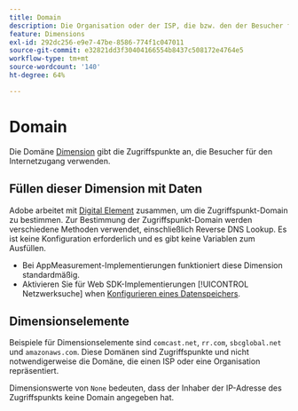 ```yaml
---
title: Domain
description: Die Organisation oder der ISP, die bzw. den der Besucher für den Internetzugang verwendet.
feature: Dimensions
exl-id: 292dc256-e9e7-47be-8586-774f1c047011
source-git-commit: e32821dd3f30404166554b8437c508172e4764e5
workflow-type: tm+mt
source-wordcount: '140'
ht-degree: 64%

---
```


# Domain

Die Domäne [Dimension](overview.md) gibt die Zugriffspunkte an, die Besucher für den Internetzugang verwenden.

## Füllen dieser Dimension mit Daten

Adobe arbeitet mit [Digital Element](https://www.digitalelement.com/) zusammen, um die Zugriffspunkt-Domain zu bestimmen. Zur Bestimmung der Zugriffspunkt-Domain werden verschiedene Methoden verwendet, einschließlich Reverse DNS Lookup. Es ist keine Konfiguration erforderlich und es gibt keine Variablen zum Ausfüllen.

* Bei AppMeasurement-Implementierungen funktioniert diese Dimension standardmäßig.
* Aktivieren Sie für Web SDK-Implementierungen [!UICONTROL Netzwerksuche] when [Konfigurieren eines Datenspeichers](https://experienceleague.adobe.com/docs/experience-platform/datastreams/configure.html?lang=de).

## Dimensionselemente

Beispiele für Dimensionselemente sind `comcast.net`, `rr.com`, `sbcglobal.net` und `amazonaws.com`. Diese Domänen sind Zugriffspunkte und nicht notwendigerweise die Domäne, die einen ISP oder eine Organisation repräsentiert.

Dimensionswerte von `None` bedeuten, dass der Inhaber der IP-Adresse des Zugriffspunkts keine Domain angegeben hat.
